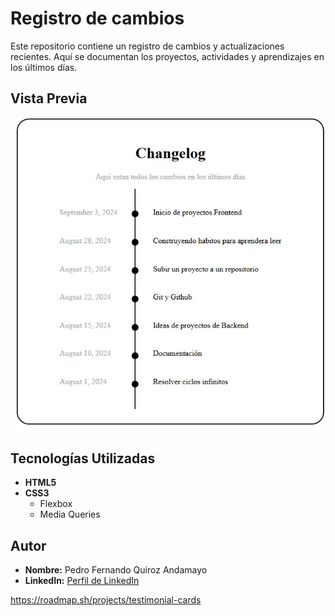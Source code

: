 # Registro de cambios

Este repositorio contiene un registro de cambios y actualizaciones recientes. Aquí se documentan los proyectos, actividades y aprendizajes en los últimos días.

## Vista Previa

![Vista previa del proyecto](img/vista_prev.jpg)

## Tecnologías Utilizadas

- **HTML5**
- **CSS3**
  - Flexbox
  - Media Queries
  
## Autor

- **Nombre:** Pedro Fernando Quiroz Andamayo
- **LinkedIn:** [Perfil de LinkedIn](https://www.linkedin.com/in/pedro-fernando-quiroz-andamayo-008a96217/)


https://roadmap.sh/projects/testimonial-cards
